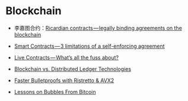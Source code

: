 Blockchain
==========

- 李嘉图合约：[Ricardian contracts — legally binding agreements on the blockchain](https://medium.com/legalthingsone/ricardian-contracts-legally-binding-agreements-on-the-blockchain-4c103f120707)
- [Smart Contracts — 3 limitations of a self-enforcing agreement](https://medium.com/legalthingsone/smart-contracts-3-limitations-of-a-self-enforcing-agreement-257cfbabeff5)
- [Live Contracts — What’s all the fuss about?](https://medium.com/legalthingsone/live-contracts-whats-all-the-fuss-about-c4e4c0288157)

- [Blockchain vs. Distributed Ledger Technologies](https://media.consensys.net/blockchain-vs-distributed-ledger-technologies-1e0289a87b16)

- [Faster Bulletproofs with Ristretto & AVX2](https://blog.chain.com/faster-bulletproofs-with-ristretto-avx2-29450b4490cd)

- [Lessons on Bubbles From Bitcoin](https://www.bloomberg.com/view/articles/2018-04-10/bitcoin-was-prone-to-bubbles-until-bears-could-bet-against-it)
